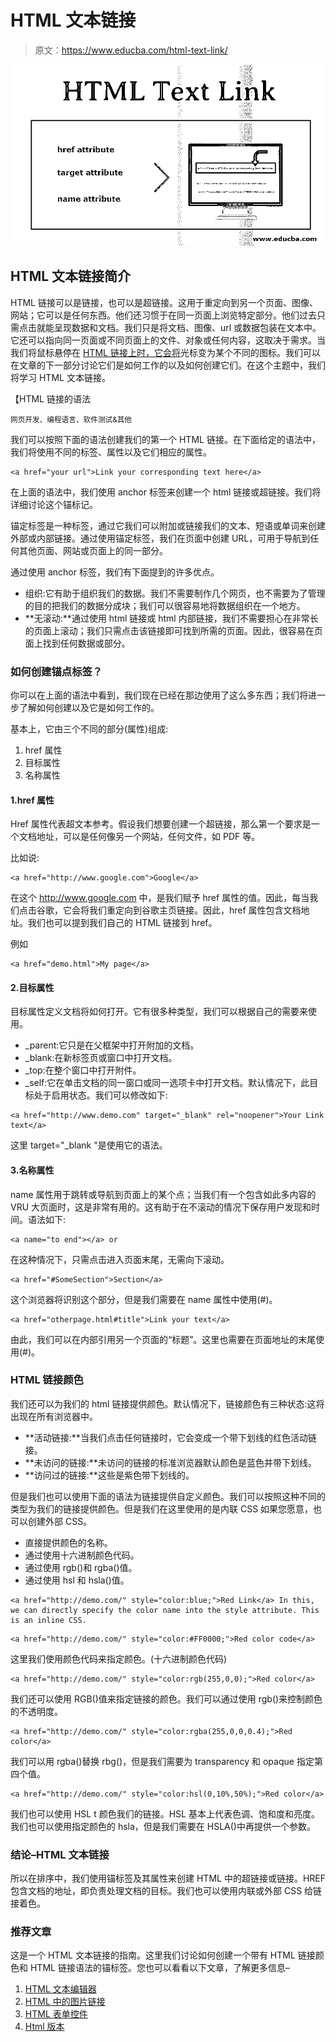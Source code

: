 # HTML 文本链接

> 原文：<https://www.educba.com/html-text-link/>

![HTML Text Link](img/d3edca0b1d529bfd53a5d05b4cfa7336.png)



## HTML 文本链接简介

HTML 链接可以是链接，也可以是超链接。这用于重定向到另一个页面、图像、网站；它可以是任何东西。他们还习惯于在同一页面上浏览特定部分。他们过去只需点击就能呈现数据和文档。我们只是将文档、图像、url 或数据包装在文本中。它还可以指向同一页面或不同页面上的文件、对象或任何内容，这取决于需求。当我们将鼠标悬停在 [HTML 链接上时，它会将](https://www.educba.com/what-is-html/)光标变为某个不同的图标。我们可以在文章的下一部分讨论它们是如何工作的以及如何创建它们。在这个主题中，我们将学习 HTML 文本链接。

【HTML 链接的语法

<small>网页开发、编程语言、软件测试&其他</small>

我们可以按照下面的语法创建我们的第一个 HTML 链接。在下面给定的语法中，我们将使用不同的标签、属性以及它们相应的属性。

```
<a href="your url">Link your corresponding text here</a>
```

在上面的语法中，我们使用 anchor 标签来创建一个 html 链接或超链接。我们将详细讨论这个锚标记。

锚定标签是一种标签，通过它我们可以附加或链接我们的文本、短语或单词来创建外部或内部链接。通过使用锚定标签，我们在页面中创建 URL，可用于导航到任何其他页面、网站或页面上的同一部分。

通过使用 anchor 标签，我们有下面提到的许多优点。

*   组织:它有助于组织我们的数据。我们不需要制作几个网页，也不需要为了管理的目的把我们的数据分成块；我们可以很容易地将数据组织在一个地方。
*   **无滚动:**通过使用 html 链接或 html 内部链接，我们不需要担心在非常长的页面上滚动；我们只需点击该链接即可找到所需的页面。因此，很容易在页面上找到任何数据或部分。

### 如何创建锚点标签？

你可以在上面的语法中看到，我们现在已经在那边使用了这么多东西；我们将进一步了解如何创建以及它是如何工作的。

基本上，它由三个不同的部分(属性)组成:

1.  href 属性
2.  目标属性
3.  名称属性

#### 1.href 属性

Href 属性代表超文本参考。假设我们想要创建一个超链接，那么第一个要求是一个文档地址，可以是任何像另一个网站，任何文件，如 PDF 等。

比如说:

```
<a href="http://www.google.com">Google</a>
```

在这个 http://www.google.com 中，是我们赋予 href 属性的值。因此，每当我们点击谷歌，它会将我们重定向到谷歌主页链接。因此，href 属性包含文档地址。我们也可以提到我们自己的 HTML 链接到 href。

例如

```
<a href="demo.html">My page</a>
```

#### 2.目标属性

目标属性定义文档将如何打开。它有很多种类型，我们可以根据自己的需要来使用。

*   _parent:它只是在父框架中打开附加的文档。
*   _blank:在新标签页或窗口中打开文档。
*   _top:在整个窗口中打开附件。
*   _self:它在单击文档的同一窗口或同一选项卡中打开文档。默认情况下，此目标处于启用状态。我们可以修改如下:

```
<a href="http://www.demo.com" target="_blank" rel="noopener">Your Link text</a>
```

这里 target="_blank "是使用它的语法。

#### 3.名称属性

name 属性用于跳转或导航到页面上的某个点；当我们有一个包含如此多内容的 VRU 大页面时，这是非常有用的。这有助于在不滚动的情况下保存用户发现和时间。语法如下:

```
<a name="to end"></a> or
```

在这种情况下，只需点击进入页面末尾，无需向下滚动。

```
<a href="#SomeSection">Section</a>
```

这个浏览器将识别这个部分，但是我们需要在 name 属性中使用(#)。

```
<a href="otherpage.html#title">Link your text</a>
```

由此，我们可以在内部引用另一个页面的“标题”。这里也需要在页面地址的末尾使用(#)。

### HTML 链接颜色

我们还可以为我们的 html 链接提供颜色。默认情况下，链接颜色有三种状态:这将出现在所有浏览器中。

*   **活动链接:**当我们点击任何链接时，它会变成一个带下划线的红色活动链接。
*   **未访问的链接:**未访问的链接的标准浏览器默认颜色是蓝色并带下划线。
*   **访问过的链接:**这些是紫色带下划线的。

但是我们也可以使用下面的语法为链接提供自定义颜色。我们可以按照这种不同的类型为我们的链接提供颜色。但是我们在这里使用的是内联 CSS 如果您愿意，也可以创建外部 CSS。

*   直接提供颜色的名称。
*   通过使用十六进制颜色代码。
*   通过使用 rgb()和 rgba()值。
*   通过使用 hsl 和 hsla()值。

```
<a href="http://demo.com/" style="color:blue;">Red Link</a> In this, we can directly specify the color name into the style attribute. This is an inline CSS.
```

```
<a href="http://demo.com/" style="color:#FF0000;">Red color code</a>
```

这里我们使用颜色代码来指定颜色。(十六进制颜色代码)

```
<a href="http://demo.com/" style="color:rgb(255,0,0);">Red color</a>
```

我们还可以使用 RGB()值来指定链接的颜色。我们可以通过使用 rgb()来控制颜色的不透明度。

```
<a href="http://demo.com/" style="color:rgba(255,0,0,0.4);">Red color</a>
```

我们可以用 rgba()替换 rbg()，但是我们需要为 transparency 和 opaque 指定第四个值。

```
<a href="http://demo.com/" style="color:hsl(0,10%,50%);">Red color</a>
```

我们也可以使用 HSL t 颜色我们的链接。HSL 基本上代表色调、饱和度和亮度。我们也可以使用指定颜色的 hsla，但是我们需要在 HSLA()中再提供一个参数。

### 结论–HTML 文本链接

所以在排序中，我们使用锚标签及其属性来创建 HTML 中的超链接或链接。HREF 包含文档的地址，即负责处理文档的目标。我们也可以使用内联或外部 CSS 给链接着色。

### 推荐文章

这是一个 HTML 文本链接的指南。这里我们讨论如何创建一个带有 HTML 链接颜色和 HTML 链接语法的锚标签。您也可以看看以下文章，了解更多信息–

1.  [HTML 文本编辑器](https://www.educba.com/html-text-editors/)
2.  [HTML 中的图片链接](https://www.educba.com/image-link-in-html/)
3.  [HTML 表单控件](https://www.educba.com/html-form-controls/)
4.  [Html 版本](https://www.educba.com/versions-of-html/)





